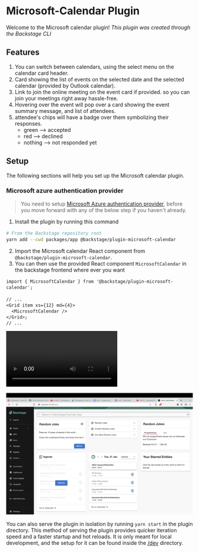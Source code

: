 # Microsoft-Calendar Plugin

Welcome to the Microsoft calendar plugin!
_This plugin was created through the Backstage CLI_

## Features

1. You can switch between calendars, using the select menu on the calendar card header.
2. Card showing the list of events on the selected date and the selected calendar (provided by Outlook calendar).
3. Link to join the online meeting on the event card if provided. so you can join your meetings right away hassle-free.
4. Hovering over the event will pop over a card showing the event summary message, and list of attendees.
5. attendee's chips will have a badge over them symbolizing their responses.
   - green --> accepted
   - red --> declined
   - nothing --> not responded yet

## Setup

The following sections will help you set up the Microsoft calendar plugin.

### Microsoft azure authentication provider

> You need to setup [Microsoft Azure authentication provider](https://backstage.io/docs/auth/microsoft/provider), before you move forward with any of the below step if you haven't already.

1. Install the plugin by running this command

```bash
# From the Backstage repository root
yarn add --cwd packages/app @backstage/plugin-microsoft-calendar
```

2. Import the Microsoft calendar React component from `@backstage/plugin-microsoft-calendar`.
3. You can then use the provided React component `MicrosoftCalendar` in the backstage frontend where ever you want

```tsx
import { MicrosoftCalendar } from '@backstage/plugin-microsoft-calendar';

// ...
<Grid item xs={12} md={4}>
  <MicrosoftCalendar />
</Grid>;
// ...
```

![Microsoft Calendar plugin demo](https://user-images.githubusercontent.com/23618736/215717491-25db5fa6-b237-487f-8c00-28f572e8da05.mp4)

![Sample](./docs/microsoft-calendar-plugin.png)

You can also serve the plugin in isolation by running `yarn start` in the plugin directory.
This method of serving the plugin provides quicker iteration speed and a faster startup and hot reloads.
It is only meant for local development, and the setup for it can be found inside the [/dev](./dev) directory.
